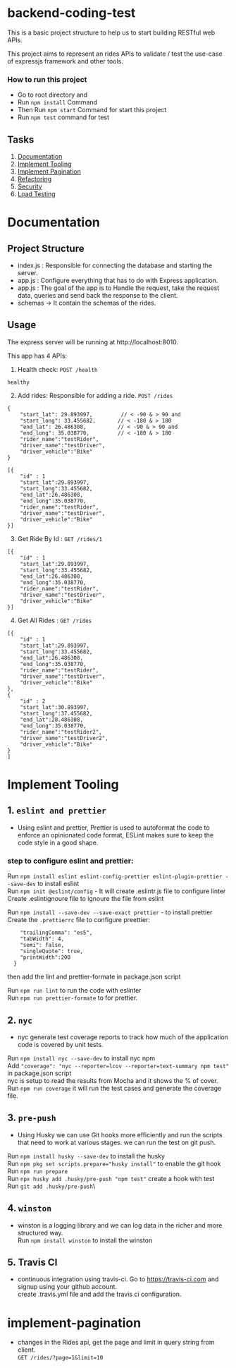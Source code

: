 # backend-coding-test
This is a basic project structure to help us to start building RESTful web APIs.

This project aims to represent an rides APIs to validate / test the use-case of expressjs framework and other tools.

### How to run this project
- Go to root directory and
- Run `npm install` Command
- Then Run `npm start` Command for start this project
- Run `npm test` command for test


## Tasks

1. [Documentation](#documentation)
2. [Implement Tooling](#implement-tooling)
3. [Implement Pagination](#implement-pagination)
4. [Refactoring](#refactoring)
5. [Security](#security)
6. [Load Testing](#load-testing)


# Documentation
## Project Structure
- index.js : Responsible for connecting the database and starting the server.
- app.js : Configure everything that has to do with Express application.
- app.js : The goal of the app is to Handle the request, take the request data, queries and send back the response to the client. 
- schemas -> It contain the schemas of the rides.

## Usage
The express server will be running at http://localhost:8010.

This app has 4 APIs:
1. Health check:
`POST /health`
```Response
healthy
```
2. Add rides: Responsible for adding a ride.
`POST /rides`
```Request json
{
    "start_lat": 29.893997,         // < -90 & > 90 and 
    "start_long": 33.455682,       // < -180 & > 180
    "end_lat": 26.486308,          // < -90 & > 90 and 
    "end_long": 35.038770,         // < -180 & > 180
    "rider_name":"testRider",
    "driver_name":"testDriver",
    "driver_vehicle":"Bike"
}
```
```Response json
[{
    "id" : 1
    "start_lat":29.893997,
    "start_long":33.455682,
    "end_lat":26.486308,
    "end_long":35.038770,
    "rider_name":"testRider",
    "driver_name":"testDriver",
    "driver_vehicle":"Bike"
}]
```
3. Get Ride By Id : 
`GET /rides/1`
```Response json
[{
    "id" : 1
    "start_lat":29.893997,
    "start_long":33.455682,
    "end_lat":26.486308,
    "end_long":35.038770,
    "rider_name":"testRider",
    "driver_name":"testDriver",
    "driver_vehicle":"Bike"
}]
```

4. Get All Rides : 
`GET /rides`
```Response json
[{
    "id" : 1
    "start_lat":29.893997,
    "start_long":33.455682,
    "end_lat":26.486308,
    "end_long":35.038770,
    "rider_name":"testRider",
    "driver_name":"testDriver",
    "driver_vehicle":"Bike"
},
{
    "id" : 2
    "start_lat":30.893997,
    "start_long":37.455682,
    "end_lat":28.486308,
    "end_long":35.038770,
    "rider_name":"testRider2",
    "driver_name":"testDriver2",
    "driver_vehicle":"Bike"
}
]
```

# Implement Tooling

## 1. `eslint and prettier` 
- Using eslint and prettier, Prettier is used to autoformat the code to enforce an opinionated code format, ESLint makes sure to keep the code style in a good shape.

### step to configure eslint and prettier:

Run `npm install eslint eslint-config-prettier eslint-plugin-prettier --save-dev`  to install eslint\
Run `npm init @eslint/config`  - It will create .eslintr.js file to configure linter
Create .eslintignoure file to ignoure the file from eslint

Run `npm install --save-dev --save-exact prettier` - to install prettier \
Create the `.prettierrc` file to configure preettier:
```{
    "trailingComma": "es5",
    "tabWidth": 4,
    "semi": false,
    "singleQuote": true,
    "printWidth":200
  }
```
then add the lint and prettier-formate in package.json script

Run `npm run lint` to run the code with eslinter\
Run `npm run prettier-formate` to for prettier.

## 2. `nyc` 
- nyc generate test coverage reports to track how much of the application code is covered by unit tests.

Run `npm install nyc --save-dev` to install nyc npm \
Add `"coverage": "nyc --reporter=lcov --reporter=text-summary npm test"` in package.json script\
nyc is setup to read the results from Mocha and it shows the % of cover.\
Run `npm run coverage` it will run the test cases and generate the coverage file.

## 3. `pre-push`
- Using Husky we can use Git hooks more efficiently and run the scripts that need to work at various stages. we can run the test on git push.

Run `npm install husky --save-dev`  to install the husky\
Run `npm pkg set scripts.prepare="husky install"` to enable the git hook\
Run `npm run prepare`\
Run `npx husky add .husky/pre-push "npm test"` create a hook with test\
Run `git add .husky/pre-push`\

## 4. `winston` 
- winston is a logging library and we can log data in the richer and more structured way.\
Run `npm install winston` to install the winston

## 5. Travis CI 
- continuous integration using travis-ci.
Go to https://travis-ci.com and signup using your github account.\
create .travis.yml file and add the travis ci configuration.


# implement-pagination
- changes in the Rides api, get the page and limit in query string from client.\
  `GET /rides/?page=1&limit=10`